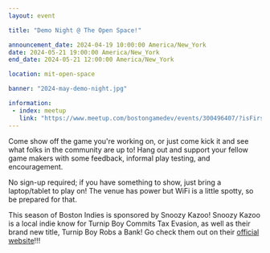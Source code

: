 ```yaml
---
layout: event

title: "Demo Night @ The Open Space!"

announcement_date: 2024-04-19 10:00:00 America/New_York
date: 2024-05-21 19:00:00 America/New_York
end_date: 2024-05-21 12:00:00 America/New_York

location: mit-open-space

banner: "2024-may-demo-night.jpg"

information:
 - index: meetup
   link: "https://www.meetup.com/bostongamedev/events/300496407/?isFirstPublish=true"
---
```


Come show off the game you're working on, or just come kick it and see what folks in the community are up to! Hang out and support your fellow game makers with some feedback, informal play testing, and encouragement.

No sign-up required; if you have something to show, just bring a laptop/tablet to play on! The venue has power but WiFi is a little spotty, so be prepared for that.

This season of Boston Indies is sponsored by Snoozy Kazoo! Snoozy Kazoo is a local indie know for Turnip Boy Commits Tax Evasion, as well as their brand new title, Turnip Boy Robs a Bank! Go check them out on their [official website](https://snoozykazoo.com/)!!!